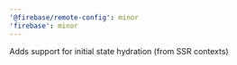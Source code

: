 ```yaml
---
'@firebase/remote-config': minor
'firebase': minor
---
```


Adds support for initial state hydration (from SSR contexts)
